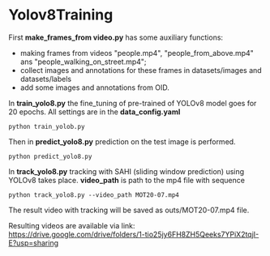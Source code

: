 # Yolov8Training


First **make_frames_from video.py** has some auxiliary functions: 

* making frames from videos "people.mp4", "people_from_above.mp4" ans "people_walking_on_street.mp4";
* collect images and annotations for these frames in datasets/images and datasets/labels
* add some images and annotations from OID.

In **train_yolo8.py** the fine_tuning of pre-trained of YOLOv8 model goes for 20 epochs.
All settings are in the **data_config.yaml**

```
python train_yolob.py 
```

Then in **predict_yolo8.py** prediction on the test image is performed.
```
python predict_yolo8.py 
```

In **track_yolo8.py** tracking with SAHI (sliding window prediction) using YOLOv8 takes place. 
**video_path** is path to the mp4 file with sequence
```
python track_yolo8.py --video_path MOT20-07.mp4
```

The result video with tracking will be saved as outs/MOT20-07.mp4 file.

Resulting videos are available via link: https://drive.google.com/drive/folders/1-tio25jy6FH8ZH5Qeeks7YPiX2tqjI-E?usp=sharing
